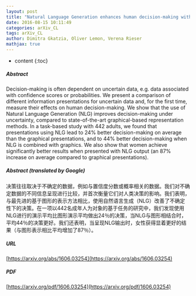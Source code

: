 ```yaml
---
layout: post
title: "Natural Language Generation enhances human decision-making with uncertain information"
date: 2016-08-15 10:11:49
categories: arXiv_CL
tags: arXiv_CL
author: Dimitra Gkatzia, Oliver Lemon, Verena Rieser
mathjax: true
---
```


* content
{:toc}

##### Abstract
Decision-making is often dependent on uncertain data, e.g. data associated with confidence scores or probabilities. We present a comparison of different information presentations for uncertain data and, for the first time, measure their effects on human decision-making. We show that the use of Natural Language Generation (NLG) improves decision-making under uncertainty, compared to state-of-the-art graphical-based representation methods. In a task-based study with 442 adults, we found that presentations using NLG lead to 24% better decision-making on average than the graphical presentations, and to 44% better decision-making when NLG is combined with graphics. We also show that women achieve significantly better results when presented with NLG output (an 87% increase on average compared to graphical presentations).

##### Abstract (translated by Google)
决策往往取决于不确定的数据，例如与置信度分数或概率相关的数据。我们对不确定数据的不同信息呈现进行比较，并首次衡量它们对人类决策的影响。我们表明，与最先进的基于图形的表示方法相比，使用自然语言生成（NLG）改善了不确定性下的决策。在一项以442名成年人为对象的基于任务的研究中，我们发现使用NLG进行的演示平均比图形演示平均做出24％的决策，当NLG与图形相结合时，平均44％的决策更好。我们还表明，当呈现NLG输出时，女性获得显着更好的结果（与图形表示相比平均增加了87％）。

##### URL
[https://arxiv.org/abs/1606.03254](https://arxiv.org/abs/1606.03254)

##### PDF
[https://arxiv.org/pdf/1606.03254](https://arxiv.org/pdf/1606.03254)

